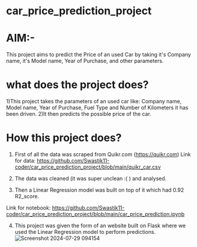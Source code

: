 # car_price_prediction_project

# AIM:- 
This project aims to predict the Price of an used Car by taking it's Company name, it's Model name, Year of Purchase, and other parameters.

# what does the project does?
1)This project takes the parameters of an used car like: Company name, Model name, Year of Purchase, Fuel Type and Number of Kilometers it has been driven.
2)It then predicts the possible price of the car.

# How this project does?
1) First of all the data was scraped from Quikr.com (https://quikr.com) Link for data: https://github.com/Swastik11-coder/car_price_prediction_project/blob/main/quikr_car.csv
2) The data was cleaned (it was super unclean :( ) and analysed.

3) Then a Linear Regression model was built on top of it which had 0.92 R2_score.

Link for notebook: https://github.com/Swastik11-coder/car_price_prediction_project/blob/main/car_price_prediction.ipynb

4) This project was given the form of an website built on Flask where we used the Linear Regression model to perform predictions.
![Screenshot 2024-07-29 094154](https://github.com/user-attachments/assets/f5861e19-2f0f-4ec5-ab3b-dd6e844337b0)
